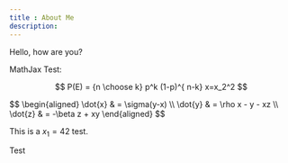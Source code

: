 ```yaml
---
title : About Me
description:
---
```


Hello, how are you?

MathJax Test:

$$
P(E)   = {n \choose k} p^k (1-p)^{ n-k}
x=x_2^2
$$

<div>$$
\begin{aligned}
\dot{x} & = \sigma(y-x) \\
\dot{y} & = \rho x - y - xz \\
\dot{z} & = -\beta z + xy
\end{aligned}
$$</div>

This is a $x_1 = 42$ test.

Test